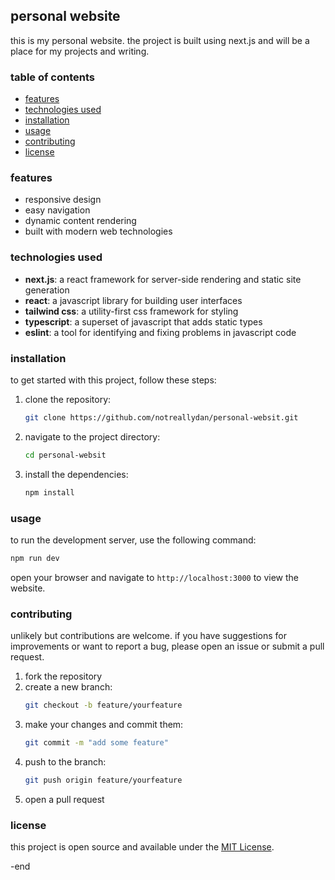 ## personal website

this is my personal website. the project is built using next.js and will be a place for my projects and writing. 

### table of contents

- [features](#features)
- [technologies used](#technologies-used)
- [installation](#installation)
- [usage](#usage)
- [contributing](#contributing)
- [license](#license)

### features

- responsive design
- easy navigation
- dynamic content rendering
- built with modern web technologies

### technologies used

- **next.js**: a react framework for server-side rendering and static site generation
- **react**: a javascript library for building user interfaces
- **tailwind css**: a utility-first css framework for styling
- **typescript**: a superset of javascript that adds static types
- **eslint**: a tool for identifying and fixing problems in javascript code

### installation

to get started with this project, follow these steps:

1. clone the repository:
   ```bash
   git clone https://github.com/notreallydan/personal-websit.git
   ```

2. navigate to the project directory:
   ```bash
   cd personal-websit
   ```

3. install the dependencies:
   ```bash
   npm install
   ```

### usage

to run the development server, use the following command:
   ```bash
   npm run dev
   ```

open your browser and navigate to `http://localhost:3000` to view the website.

### contributing

unlikely but contributions are welcome. if you have suggestions for improvements or want to report a bug, please open an issue or submit a pull request.

1. fork the repository
2. create a new branch:
   ```bash
   git checkout -b feature/yourfeature
   ```
3. make your changes and commit them:
   ```bash
   git commit -m "add some feature"
   ```
4. push to the branch:
   ```bash
   git push origin feature/yourfeature
   ```
5. open a pull request

### license

this project is open source and available under the [MIT License](LICENSE).


-end
